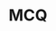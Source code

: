 ---
title: MCQ
layout: post
description: summary
permalink: /exam/mcq
menu: nav/world/exam.html
image: 
tags: [exam]
---